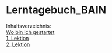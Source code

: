 # Lerntagebuch_BAIN
Inhaltsverzeichnis:  
[Wo bin ich gestartet](Inhalte/Start.md)  
[1. Lektion](Inhalte/1.Lektion.md)  
[2. Lektion](Inhalte/2.Lektion.md)  

